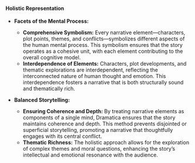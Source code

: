 #### **Holistic Representation**

- **Facets of the Mental Process:**

  - **Comprehensive Symbolism:** Every narrative element—characters, plot points, themes, and conflicts—symbolizes different aspects of the human mental process. This symbolism ensures that the story operates as a cohesive unit, with each element contributing to the overall cognitive model.
  - **Interdependence of Elements:** Characters, plot developments, and thematic explorations are interdependent, reflecting the interconnected nature of human thought and emotion. This interdependence fosters a narrative that is both structurally sound and thematically rich.

- **Balanced Storytelling:**
  - **Ensuring Coherence and Depth:** By treating narrative elements as components of a single mind, Dramatica ensures that the story maintains coherence and depth. This method prevents disjointed or superficial storytelling, promoting a narrative that thoughtfully engages with its central conflict.
  - **Thematic Richness:** The holistic approach allows for the exploration of complex themes and moral questions, enhancing the story’s intellectual and emotional resonance with the audience.
